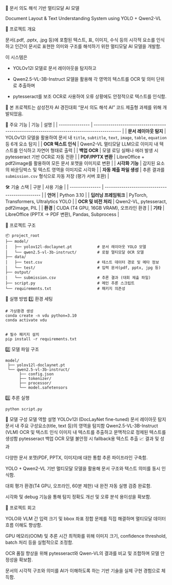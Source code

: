 🧠 문서 의도 해석 기반 멀티모달 AI 모델

Document Layout & Text Understanding System using YOLO + Qwen2-VL

📘 프로젝트 개요

문서(.pdf, .pptx, .jpg 등)에 포함된 텍스트, 표, 이미지, 수식 등의 시각적 요소를 인식하고
인간이 문서로 표현한 의미와 구조를 해석하기 위한 멀티모달 AI 모델을 개발함.

이 시스템은

- YOLOv12l 모델로 문서 레이아웃을 탐지하고

- Qwen2.5-VL-3B-Instruct 모델을 활용해 각 영역의 텍스트를 OCR 및 의미 단위로 추출하며

- pytesseract를 보조 OCR로 사용하여 오류 상황에도 안정적으로 텍스트를 인식함.

📁 본 프로젝트는 삼성전자 AI 경진대회 “문서 의도 해석 AI” 코드 제출형 과제를 위해 개발되었음.

🧩 주요 기능
| 기능              | 설명                                                                                          |
| --------------- | ------------------------------------------------------------------------------------------- |
| **문서 레이아웃 탐지**  | YOLOv12l 모델을 활용하여 문서 내 `title`, `subtitle`, `text`, `image`, `table`, `equation` 등 6개 요소 탐지 |
| **OCR 텍스트 인식**  | Qwen2-VL 멀티모달 LLM으로 이미지 내 텍스트를 인식하고 자연어 형태로 출력                                              |
| **백업 OCR**      | 모델 로딩 실패나 에러 발생 시 pytesseract 기반 OCR로 자동 전환                                                 |
| **PDF/PPTX 변환** | LibreOffice + pdf2image를 활용하여 모든 문서 포맷을 이미지로 변환                                             |
| **시각화 기능**      | 감지된 요소의 바운딩박스 및 텍스트 영역을 이미지로 시각화                                                            |
| **자동 제출 파일 생성** | 추론 결과를 `submission.csv` 형식으로 자동 저장 (평가 서버 호환)                                               |

🛠️ 기술 스택
| 구분              | 사용 기술                                           |
| --------------- | ----------------------------------------------- |
| **언어**          | Python 3.10                                     |
| **딥러닝 프레임워크**   | PyTorch, Transformers, Ultralytics YOLO         |
| **OCR 및 비전 처리** | Qwen2-VL, pytesseract, pdf2image, PIL           |
| **환경**          | CUDA (T4 GPU, 16GB VRAM), 오프라인 환경               |
| **기타**          | LibreOffice (PPTX → PDF 변환), Pandas, Subprocess |

📂 프로젝트 구조
```
📦 project_root
├── model/
│   ├── yolov12l-doclaynet.pt           # 문서 레이아웃 YOLO 모델
│   └── qwen2.5-vl-3b-instruct/         # 로컬 멀티모달 OCR 모델
├── data/
│   ├── test.csv                        # 테스트 데이터 경로 및 메타 정보
│   └── test/                           # 입력 문서(pdf, pptx, jpg 등)
├── output/
│   └── submission.csv                  # 추론 결과 (대회 제출 파일)
├── script.py                           # 메인 추론 스크립트
└── requirements.txt                    # 패키지 의존성
```

🚀 실행 방법
1️⃣ 환경 세팅
```
# 가상환경 생성
conda create -n vdu python=3.10
conda activate vdu


# 필수 패키지 설치
pip install -r requirements.txt
```
2️⃣ 모델 파일 구조
```
model/
 ├── yolov12l-doclaynet.pt
 └── qwen2.5-vl-3b-instruct/
      ├── config.json
      ├── tokenizer/
      ├── processor/
      └── model.safetensors
```
3️⃣ 추론 실행
```
python script.py
```

🧠 모델 구성
모델	역할	설명
YOLOv12l (DocLayNet fine-tuned)	문서 레이아웃 탐지	문서 내 주요 구성요소(title, text 등)의 영역을 탐지함
Qwen2.5-VL-3B-Instruct (VLM)	OCR 및 텍스트 인식	이미지 내 텍스트를 추출하고 문맥적으로 정제된 텍스트를 생성함
pytesseract	백업 OCR	모델 불안정 시 fallback용 텍스트 추출
📈 결과 및 성과

다양한 문서 포맷(PDF, PPTX, 이미지)에 대한 통합 추론 파이프라인 구축함.

YOLO + Qwen2-VL 기반 멀티모달 모델을 활용해 문서 구조와 텍스트 의미를 동시 인식함.

대회 평가 환경(T4 GPU, 오프라인, 60분 제한) 내 완전 자동 실행 검증 완료함.

시각화 및 debug 기능을 통해 탐지 정확도 개선 및 오류 분석 용이성을 확보함.


	
💬 프로젝트 회고

YOLO와 VLM 간 입력 크기 및 bbox 좌표 정합 문제를 직접 해결하며 멀티모달 데이터 흐름 이해도 향상함.

GPU 메모리(OOM) 및 추론 시간 최적화를 위해 이미지 크기, confidence threshold, batch 처리 등을 실험적으로 조정함.

OCR 품질 향상을 위해 pytesseract와 Qwen-VL의 결과를 비교 및 조합하며 모델 안정성을 확보함.

문서의 시각적 구조와 의미를 AI가 이해하도록 하는 기반 기술을 실제 구현 경험으로 체득함.


